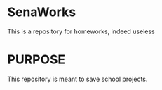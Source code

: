 # SenaWorks
This is a repository for homeworks, indeed useless

# PURPOSE
This repository is meant to save school projects. 

